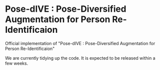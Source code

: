 # Pose-dIVE : Pose-Diversified Augmentation for Person Re-Identificaion

Official implementation of "Pose-dIVE : Pose-Diversified Augmentation for Person Re-Identificaion"

We are currently tidying up the code. It is expected to be released within a few weeks.
